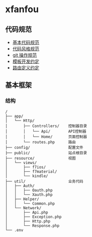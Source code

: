 # xfanfou

## 代码规范
- [基本代码规范][1]
- [代码风格规范][2]
- [git 操作规范][3]
- [模板开发约定][4]
- [路由定义约定][5]

## 基本框架
### 结构
```
/
├── app/
│   └── Http/
│       ├── Controllers/    控制器目录
│       │   └── Api/        API控制器
│       │   └── Home/       页面控制器
│       └── routes.php      路由
├── config/                 配置文件
├── public/                 站点根目录
├── resource/               视图
│   └── views/
│       ├── f7ios/
│       ├── f7material/
│       └── kindle/
├── util/                   业务代码
│   ├── Auth/
│   │   ├── Oauth.php
│   │   └── Xauth.php
│   ├── Helper/
│   │   └── Common.php
│   └── Network/
│       ├── Api.php
│       ├── Exception.php
│       ├── Http.php
│       └── Response.php
└── .env
```

[1]:https://coding.net/u/angelito/p/xfanfou/git/blob/develop/docs/psr-1.md
[2]:https://coding.net/u/angelito/p/xfanfou/git/blob/develop/docs/psr-2.md
[3]:https://coding.net/u/angelito/p/xfanfou/git/blob/develop/docs/git-flow.md
[4]:https://coding.net/u/angelito/p/xfanfou/git/blob/develop/docs/laravel-views.md
[5]:https://coding.net/u/angelito/p/xfanfou/git/blob/develop/docs/laravel-routes.md